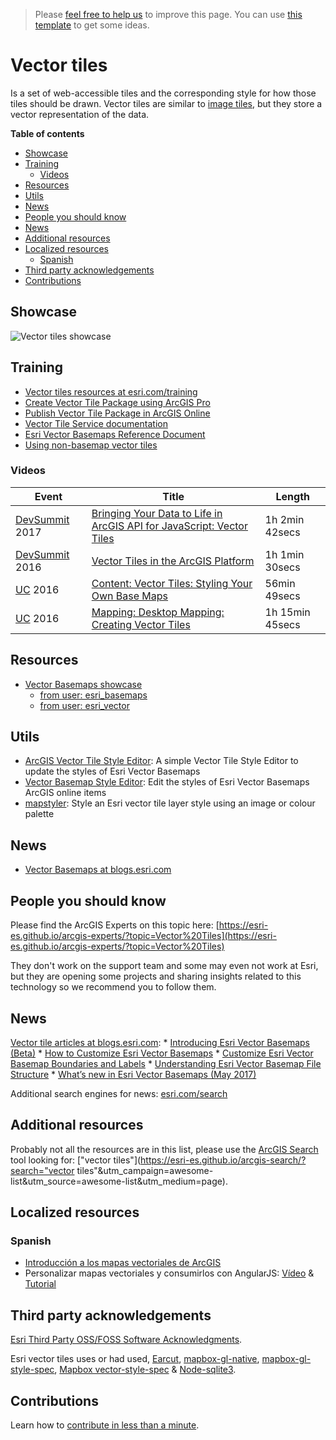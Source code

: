 > Please [feel free to help us](#contributions) to improve this page. You can use [this template](https://github.com/esri-es/awesome-arcgis/blob/master/RESOURCE_PAGE_TEMPLATE.md) to get some ideas.

# Vector tiles
Is a set of web-accessible tiles and the corresponding style for how those tiles should be drawn. Vector tiles are similar to [image tiles](../image-tiles/README.md), but they store a vector representation of the data.

<!-- START doctoc generated TOC please keep comment here to allow auto update -->
<!-- DON'T EDIT THIS SECTION, INSTEAD RE-RUN doctoc TO UPDATE -->
**Table of contents**

- [Showcase](#showcase)
- [Training](#training)
  - [Videos](#videos)
- [Resources](#resources)
- [Utils](#utils)
- [News](#news)
- [People you should know](#people-you-should-know)
- [News](#news-1)
- [Additional resources](#additional-resources)
- [Localized resources](#localized-resources)
  - [Spanish](#spanish)
- [Third party acknowledgements](#third-party-acknowledgements)
- [Contributions](#contributions)

<!-- END doctoc generated TOC please keep comment here to allow auto update -->

## Showcase
![Vector tiles showcase](https://github.com/esri-es/arcgis-vector-tiles/raw/master/images/Vector%20Tile%20Showcase.gif?raw=true)

## Training
* [Vector tiles resources at esri.com/training](https://www.esri.com/training/Bookmark/rkecrk9Yl)
* [Create Vector Tile Package using ArcGIS Pro](http://pro.arcgis.com/en/pro-app/tool-reference/data-management/create-vector-tile-package.htm)
* [Publish Vector Tile Package in ArcGIS Online](http://doc.arcgis.com/en/arcgis-online/share-maps/publish-tiles.htm#ESRI_SECTION1_D7F82432E5DD479DA47B4C9DD657610E)
* [Vector Tile Service documentation](http://server.arcgis.com/en/server/latest/publish-services/windows/vector-tile-services.htm)
* [Esri Vector Basemaps Reference Document](https://www.arcgis.com/home/item.html?id=f0b44a7e86b84109920e23e1e09d38a8)
* [Using non-basemap vector tiles](http://odoe.net/blog/using-non-basemap-vector-tiles/)

### Videos

|Event|Title|Length|
|---|---|---|
|[DevSummit](http://www.esri.com/events/devsummit) 2017|[Bringing Your Data to Life in ArcGIS API for JavaScript: Vector Tiles](http://www.esri.com/videos/watch?videoid=5015&channelid=LegacyVideo&isLegacy=true&title=vector-tiles-in-the-arcgis-platform)|1h 2min 42secs
|[DevSummit](http://www.esri.com/events/devsummit) 2016|[Vector Tiles in the ArcGIS Platform](http://www.esri.com/videos/watch?videoid=5015&channelid=LegacyVideo&isLegacy=true&title=vector-tiles-in-the-arcgis-platform)|1h 1min 30secs
|[UC](http://www.esri.com/about/events/uc) 2016|[Content: Vector Tiles: Styling Your Own Base Maps](http://www.esri.com/videos/watch?videoid=rYo2YUIM6Yk&title=content:-vector-tiles:-styling-your-own-base-maps)|56min 49secs
|[UC](http://www.esri.com/about/events/uc) 2016|[Mapping: Desktop Mapping: Creating Vector Tiles](http://www.esri.com/videos/watch?videoid=L2ds2rb-d5c&title=mapping:-desktop-mapping:-creating-vector-tiles)| 1h 15min 45secs

## Resources
* [Vector Basemaps showcase](https://github.com/esri-es/arcgis-vector-tiles)
  * [from user: esri_basemaps ](http://www.arcgis.com/home/search.html?q=owner%3Aesri_basemaps&focus=layers-weblayers&restrict=false)
  * [from user: esri_vector](http://www.arcgis.com/home/search.html?q=owner%3Aesri_vector&focus=layers-weblayers&restrict=false)

## Utils
* [ArcGIS Vector Tile Style Editor](https://github.com/Esri/arcgis-vectortile-style-editor): A simple Vector Tile Style Editor to update the styles of Esri Vector Basemaps
* [Vector Basemap Style Editor](https://github.com/jgrayson-apl/VectorBasemapStyleEditor): Edit the styles of Esri Vector Basemaps ArcGIS online items
* [mapstyler](https://esri-es.github.io/awesome-arcgis/arcgis/content/service-types/map-service/tile-map-service/vector-tiles/): Style an Esri vector tile layer style using an image or colour palette

## News
* [Vector Basemaps at blogs.esri.com](https://blogs.esri.com/esri/arcgis/tag/vector-basemap/)

## People you should know
Please find the ArcGIS Experts on this topic here: [https://esri-es.github.io/arcgis-experts/?topic=Vector%20Tiles](https://esri-es.github.io/arcgis-experts/?topic=Vector%20Tiles)

They don't work on the support team and some may even not work at Esri,
but they are opening some projects and sharing insights related to this
technology so we recommend you to follow them.

## News

[Vector tile articles at blogs.esri.com](https://blogs.esri.com/esri/arcgis/tag/vector-tile/):
    * [Introducing Esri Vector Basemaps (Beta)](https://blogs.esri.com/esri/arcgis/2015/11/18/introducing-esri-vector-basemaps-beta/)
    * [How to Customize Esri Vector Basemaps](https://blogs.esri.com/esri/arcgis/2015/11/19/how-to-customize-esri-vector-basemaps/)
    * [Customize Esri Vector Basemap Boundaries and Labels](https://blogs.esri.com/esri/arcgis/2015/11/23/customize-esri-vector-basemap-boundaries-and-labels/)
    * [Understanding Esri Vector Basemap File Structure](https://blogs.esri.com/esri/arcgis/2015/12/02/understanding-esri-vector-basemap-file-structure/)
    * [What’s new in Esri Vector Basemaps (May 2017)](https://blogs.esri.com/esri/arcgis/2017/05/04/whats-new-in-esri-vector-basemaps-may-2017/)

Additional search engines for news: [esri.com/search](http://www.esri.com/search?filter=Blogs&q=vector%20tiles&search=Search)

## Additional resources

Probably not all the resources are in this list, please use the [ArcGIS Search](https://esri-es.github.io/arcgis-search/) tool looking for: ["vector tiles"](https://esri-es.github.io/arcgis-search/?search="vector tiles"&utm_campaign=awesome-list&utm_source=awesome-list&utm_medium=page).

## Localized resources

### Spanish
* [Introducción a los mapas vectoriales de ArcGIS](http://www.geodevelopers.org/academy/)
* Personalizar mapas vectoriales y consumirlos con AngularJS: [Vídeo](http://www.geodevelopers.org/academy/) & [Tutorial](https://docs.google.com/document/d/1VJ2gU8HZ7rkBXg_mtPYJl34rtGqLVKbbIc9HZ-fKByg/edit?usp=sharing)

## Third party acknowledgements

[Esri Third Party OSS/FOSS Software Acknowledgments](http://www.esri.com/~/media/Files/Pdfs/legal/pdfs/third-party-software-acknowledgements.pdf).

Esri vector tiles uses or had used, [Earcut](https://github.com/mapbox/earcut), [mapbox-gl-native](https://github.com/mapbox/mapbox-gl-native), [mapbox-gl-style-spec](https://github.com/mapbox/mapbox-gl-style-spec), [Mapbox vector-style-spec](https://github.com/mapbox/vector-tile-spec) & [Node-sqlite3](https://github.com/mapbox/node-sqlite3).

## Contributions

Learn how to [contribute in less than a minute](https://github.com/hhkaos/awesome-arcgis/blob/master/CONTRIBUTING.md).